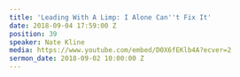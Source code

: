 ```yaml
---
title: 'Leading With A Limp: I Alone Can''t Fix It'
date: 2018-09-04 17:59:00 Z
position: 39
speaker: Nate Kline
media: https://www.youtube.com/embed/D0X6fEKlb4A?ecver=2
sermon_date: 2018-09-02 10:00:00 Z
---
```


